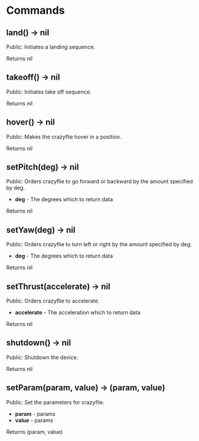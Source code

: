 # Commands

## land() → nil

Public: Initiates a landing sequence.

Returns nil

## takeoff() → nil

Public: Initiates take off sequence.

Returns nil

## hover() → nil

Public: Makes the crazyflie hover in a position.

Returns nil

## setPitch(deg) → nil

Public: Orders crazyflie to go forward or backward by the amount specified by deg.

- **deg** - The degrees which to return data

Returns nil

## setYaw(deg) → nil

Public: Orders crazyflie to turn left or right by the amount specified by deg.

- **deg** - The degrees which to return data

Returns nil

## setThrust(accelerate) → nil

Public: Orders crazyflie to accelerate.

- **accelerate** - The acceleration which to return data

Returns nil

## shutdown() → nil

Public: Shutdown the device.

Returns nil

## setParam(param, value) → (param, value)

Public: Set the parameters for crazyflie.

- **param** - params
- **value** - params

Returns (param, value)